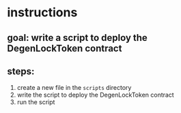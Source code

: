 # instructions

## goal: write a script to deploy the DegenLockToken contract

## steps:

1. create a new file in the `scripts` directory
2. write the script to deploy the DegenLockToken contract
3. run the script
